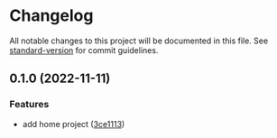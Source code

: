 # Changelog

All notable changes to this project will be documented in this file. See [standard-version](https://github.com/conventional-changelog/standard-version) for commit guidelines.

## 0.1.0 (2022-11-11)


### Features

* add home project ([3ce1113](https://github.com/tthsympa/home/commit/3ce111378adce008f93fb65c9eee83c23b83666b))
